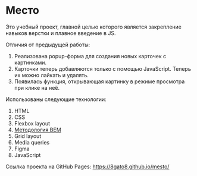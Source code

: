 # Место

Это учебный проект, главной целью которого является закрепление навыков верстки и плавное введение в JS.

Отличия от предыдущей работы:

1. Реализована popup-форма для создания новых карточек с картинками.
2. Карточки теперь добавляются только с помощью JavaScript. Теперь их можно лайкать и удалять.
3. Появилась функция, открывающая картинку в режиме просмотра при клике на неё.

Использованы следующие технологии:

1. HTML
2. CSS
3. Flexbox layout
4. [Методология BEM](https://ru.bem.info/methodology/ "Использована классическая схема организации файловой структуры БЭМ-проектов: Nested")
5. Grid layout
6. Media queries
7. Figma
8. JavaScript

Ссылка проекта на GitHub Pages: https://8gato8.github.io/mesto/
